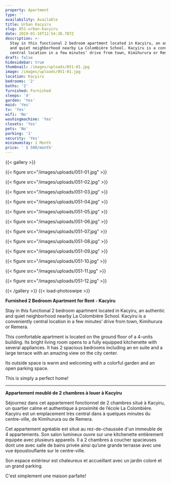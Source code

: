 ```yaml
---
property: Apartment
type: ''
availability: Available
title: Urban Kacyiru
slug: 051-urban-kacyiru
date: 2019-01-16T12:54:38.787Z
description: >-
  Stay in this functional 2 bedroom apartment located in Kacyiru, an authentic
  and quiet neighborhood nearby La Colombière School. Kacyiru is a conveniently
  central location in a few minutes’ drive from town, Kimihurura or Remera. 
draft: false
hidesidebar: true
thumbnail: /images/uploads/051-01.jpg
image: /images/uploads/051-01.jpg
location: Kacyiru
bedrooms: '2'
baths: '2'
furnished: Furnished
sleeps: '4'
garden: 'Yes'
maid: 'Yes'
tv: 'Yes'
wifi: 'No'
washingmachine: 'Yes'
closets: 'Yes'
pets: 'No'
parking: '1'
security: 'Yes'
minimumstay: 1 Month
price: ' $ 500/month'
---
```

{{< gallery >}} 

{{< figure src="/images/uploads/051-01.jpg" >}} 

{{< figure src="/images/uploads/051-02.jpg" >}}

 {{< figure src="/images/uploads/051-03.jpg" >}} 

{{< figure src="/images/uploads/051-04.jpg" >}}

{{< figure src="/images/uploads/051-05.jpg" >}}

 {{< figure src="/images/uploads/051-06.jpg" >}}

 {{< figure src="/images/uploads/051-07.jpg" >}}

 {{< figure src="/images/uploads/051-08.jpg" >}}

{{< figure src="/images/uploads/051-09.jpg" >}} 

{{< figure src="/images/uploads/051-10.jpg" >}}

 {{< figure src="/images/uploads/051-11.jpg" >}} 

{{< figure src="/images/uploads/051-12.jpg" >}}

 {{< /gallery >}} {{< load-photoswipe >}}

**Furnished 2 Bedroom Apartment for Rent - Kacyiru**

Stay in this functional 2 bedroom apartment located in Kacyiru, an authentic and quiet neighborhood nearby La Colombière School. Kacyiru is a conveniently central location in a few minutes’ drive from town, Kimihurura or Remera. 

This comfortable apartment is located on the ground floor of a 4-units building. Its bright living room opens to a fully equipped kitchenette with several appliances. It has 2 spacious bedrooms including an en suite and a large terrace with an amazing view on the city center.

Its outside space is warm and welcoming with a colorful garden and an open parking space. 

This is simply a perfect home!

- - -

**Appartement meublé de 2 chambres à louer à Kacyiru**

Séjournez dans cet appartement fonctionnel de 2 chambres situé à Kacyiru, un quartier calme et authentique à proximité de l’école La Colombière. Kacyiru est un emplacement très central dans à quelques minutes du centre-ville, de Kimihurura ou de Remera. 

Cet appartement agréable est situé au rez-de-chaussée d'un immeuble de 4 appartements. Son salon lumineux ouvre sur une kitchenette entièrement équipée avec plusieurs appareils. Il a 2 chambres à coucher spacieuses dont une avec salle de bains privée ainsi qu’une grande terrasse avec une vue époustouflante sur le centre-ville.

Son espace extérieur est chaleureux et accueillant avec un jardin coloré et un grand parking. 

C'est simplement une maison parfaite!
